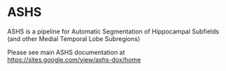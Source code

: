 # ASHS
ASHS is a pipeline for Automatic Segmentation of Hippocampal Subfields (and other Medial Temporal Lobe Subregions)

Please see main ASHS documentation at https://sites.google.com/view/ashs-dox/home
